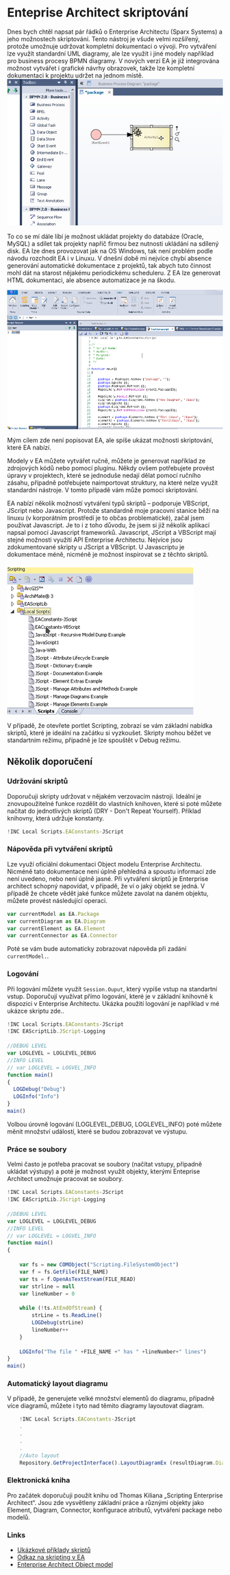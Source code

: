 Enteprise Architect skriptování
=====

Dnes bych chtěl napsat pár řádků o Enterprise Architectu (Sparx Systems) a jeho možnostech skriptování. Tento nástroj je všude velmi rozšířený, protože umožnuje udržovat kompletní dokumentaci o vývoji.  Pro vytváření lze využít standardní UML diagramy, ale lze využít i jiné modely například pro business procesy  BPMN diagramy. V nových verzí EA je již integrována možnost vytvářet i grafické návrhy obrazovek, takže lze kompletní dokumentaci k projektu udržet na jednom místě.
![BPMN diagram](/public/bpmn.png "BPMN diagram")

To co se mí dále líbí je možnost ukládat projekty do databáze (Oracle, MySQL) a sdílet tak projekty napříč firmou bez nutnosti ukládání na sdílený disk. EA lze dnes provozovat jak na OS Windows, tak není problém podle návodu rozchodit EA i v Linuxu. V dnešní době mi nejvíce chybí absence generování automatické dokumentace z projektů, tak abych tuto činnost mohl dát na starost nějakému periodickému scheduleru. Z EA lze generovat HTML dokumentaci, ale absence automatizace je na škodu.

![EA13](/public/ea.png "Enterprise Architect 13")

Mým cílem zde není popisovat EA, ale spíše ukázat možnosti skriptování, které EA nabízí.

Modely v EA můžete vytvářet ručně, můžete je generovat například ze zdrojových kódů nebo pomocí pluginu. Někdy ovšem potřebujete provést úpravy v projektech, které se jednoduše nedají dělat pomocí ručního zásahu, případně potřebujete naimportovat struktury, na které nelze využít standardní nástroje. V tomto případě vám může pomoci skriptování.

EA nabízí několik možností vytváření typů skriptů – podporuje VBScript, JScript nebo Javascript. Protože standardně moje pracovní stanice běží na linuxu (v korporátním prostředí je to občas problematické), začal jsem používat Javascript. Je to i z toho důvodu, že jsem si již několik aplikací napsal pomocí Javascript frameworků.
Javascript, JScript a VBScript mají stejné možnosti využití API Enterprise Architectu. Nejvíce jsou zdokumentované skripty u JScript a VBScript. U Javascriptu je dokumentace méně, nicméně je možnost inspirovat se z těchto skriptů.

![Scripting window](/public/scripting.png "Scripting window")


V případě, že otevřete portlet Scripting, zobrazí se vám základní nabídka skriptů, které je ideální na začátku si vyzkoušet. Skripty mohou běžet ve standartním režimu, případně je lze spouštět v Debug režimu.

Několik doporučení
-----

### Udržování skriptů
Doporučuji skripty udržovat v nějakém verzovacím nástroji. Ideální je znovupoužitelné funkce rozdělit do vlastních knihoven, které si poté můžete načítat do jednotlivých skriptů (DRY - Don't Repeat Yourself). Příklad knihovny, která udržuje konstanty.

````javascript
!INC Local Scripts.EAConstants-JScript

````

### Nápověda při vytváření skriptů
Lze využí oficiální dokumentaci Object modelu Enterprise Architectu. Nicméně tato dokumentace není úplně přehledná a spoustu informací zde není uvedeno, nebo není úplně jasné.
Při vytváření skriptů je Enterprise architect schopný napovídat, v případě, že ví o jaký objekt se jedná. V případě že chcete vědět jaké funkce můžete zavolat na daném objektu, můžete provést následující operaci.

````javascript
var currentModel as EA.Package
var currentDiagram as EA.Diagram
var currentElement as EA.Element
var currentConnector as EA.Connector
````

Poté se vám bude automaticky zobrazovat nápověda při zadání `currentModel.`.


### Logování
Při logování můžete využít `Session.Ouput`, který vypíše vstup na standartní vstup. Doporučují využívat přímo logování, které je v základní knihovně k dispozici v Enterprise Architectu. Ukázka použití logování je například v mé ukázce skriptu zde..

````javascript
!INC Local Scripts.EAConstants-JScript
!INC EAScriptLib.JScript-Logging

//DEBUG LEVEL
var LOGLEVEL = LOGLEVEL_DEBUG
//INFO LEVEL
// var LOGLEVEL = LOGVEL_INFO
function main()
{
  LOGDebug("Debug")
  LOGInfo("Info")
}
main()
````
Volbou úrovně logování (LOGLEVEL_DEBUG, LOGLEVEL_INFO) poté můžete měnit množství událostí, které se budou zobrazovat ve výstupu. 

### Práce se soubory

Velmi často je potřeba pracovat se soubory (načítat vstupy, případně ukládat výstupy) a poté je možnost využít objekty, kterými Enteprise Architect umožnuje pracovat se soubory.

````javascript
!INC Local Scripts.EAConstants-JScript
!INC EAScriptLib.JScript-Logging

//DEBUG LEVEL
var LOGLEVEL = LOGLEVEL_DEBUG
//INFO LEVEL
// var LOGLEVEL = LOGVEL_INFO
function main()
{

    var fs = new COMObject("Scripting.FileSystemObject")
    var f = fs.GetFile(FILE_NAME)
    var ts = f.OpenAsTextStream(FILE_READ)
    var strline = null
    var lineNumber = 0

    while (!ts.AtEndOfStream) {
        strLine = ts.ReadLine()
        LOGDebug(strLine)
        lineNumber++
    }

    LOGInfo("The file " +FILE_NAME +" has " +lineNumber+" lines")
}
main()
````

### Automatický layout diagramu
V případě, že generujete velké množství elementů do diagramu, případně více diagramů, můžete i tyto nad těmito diagramy layoutovat diagram.

````javascript 
    !INC Local Scripts.EAConstants-JScript
    .
    .
    .
    .	
    //Auto layout
    Repository.GetProjectInterface().LayoutDiagramEx (resultDiagram.DiagramGUID, lsLayoutDirectionRight, 67, 40, 20, true)
````

### Elektronická kniha
Pro začátek doporučuji použít knihu od Thomas Kiliana „Scripting Enterprise Architect“. Jsou zde vysvětleny základní práce a různými objekty jako Element, Diagram, Connector, konfigurace atributů, vytváření package nebo modelů.

### Links

* [Ukázkové příklady skriptů](https://github.com/vladimirmezera/ea-scripts/)
* [Odkaz na skripting v EA](http://www.sparxsystems.com/enterprise_architect_user_guide/10/automation_and_scripting/the_scripter_window.html)
* [Enterprise Architect Object model](http://www.sparxsystems.com/enterprise_architect_user_guide/9.3/automation/theautomationinterface.html)


